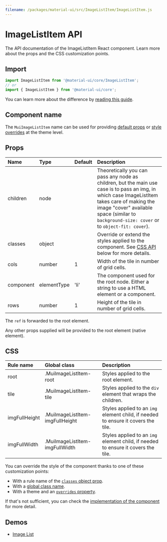 ```yaml
---
filename: /packages/material-ui/src/ImageListItem/ImageListItem.js
---
```


<!--- This documentation is automatically generated, do not try to edit it. -->

# ImageListItem API

<p class="description">The API documentation of the ImageListItem React component. Learn more about the props and the CSS customization points.</p>

## Import

```js
import ImageListItem from '@material-ui/core/ImageListItem';
// or
import { ImageListItem } from '@material-ui/core';
```

You can learn more about the difference by [reading this guide](/guides/minimizing-bundle-size/).



## Component name

The `MuiImageListItem` name can be used for providing [default props](/customization/globals/#default-props) or [style overrides](/customization/globals/#css) at the theme level.

## Props

| Name | Type | Default | Description |
|:-----|:-----|:--------|:------------|
| <span class="prop-name">children</span> | <span class="prop-type">node</span> |  | Theoretically you can pass any node as children, but the main use case is to pass an img, in which case ImageListItem takes care of making the image "cover" available space (similar to `background-size: cover` or to `object-fit: cover`). |
| <span class="prop-name">classes</span> | <span class="prop-type">object</span> |  | Override or extend the styles applied to the component. See [CSS API](#css) below for more details. |
| <span class="prop-name">cols</span> | <span class="prop-type">number</span> | <span class="prop-default">1</span> | Width of the tile in number of grid cells. |
| <span class="prop-name">component</span> | <span class="prop-type">elementType</span> | <span class="prop-default">'li'</span> | The component used for the root node. Either a string to use a HTML element or a component. |
| <span class="prop-name">rows</span> | <span class="prop-type">number</span> | <span class="prop-default">1</span> | Height of the tile in number of grid cells. |

The `ref` is forwarded to the root element.

Any other props supplied will be provided to the root element (native element).

## CSS

| Rule name | Global class | Description |
|:-----|:-------------|:------------|
| <span class="prop-name">root</span> | <span class="prop-name">.MuiImageListItem-root</span> | Styles applied to the root element.
| <span class="prop-name">tile</span> | <span class="prop-name">.MuiImageListItem-tile</span> | Styles applied to the `div` element that wraps the children.
| <span class="prop-name">imgFullHeight</span> | <span class="prop-name">.MuiImageListItem-imgFullHeight</span> | Styles applied to an `img` element child, if needed to ensure it covers the tile.
| <span class="prop-name">imgFullWidth</span> | <span class="prop-name">.MuiImageListItem-imgFullWidth</span> | Styles applied to an `img` element child, if needed to ensure it covers the tile.

You can override the style of the component thanks to one of these customization points:

- With a rule name of the [`classes` object prop](/customization/components/#overriding-styles-with-classes).
- With a [global class name](/customization/components/#overriding-styles-with-global-class-names).
- With a theme and an [`overrides` property](/customization/globals/#css).

If that's not sufficient, you can check the [implementation of the component](https://github.com/mui-org/material-ui/blob/next/packages/material-ui/src/ImageListItem/ImageListItem.js) for more detail.

## Demos

- [Image List](/components/image-list/)

